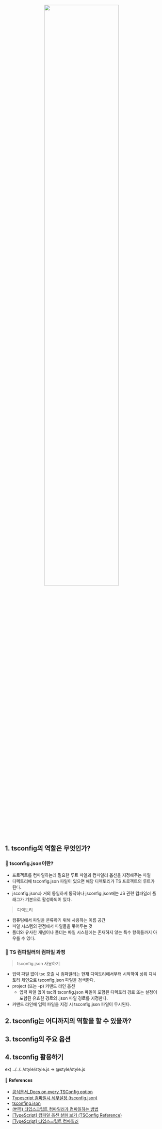 <p align="center"><img src="https://github.com/JeongwooHam/FE_Study_Logs/assets/123251211/3f4ccff3-8072-4d29-8369-7ad1da35e7dc" width="70%"/></p>

## 1. tsconfig의 역할은 무엇인가?

### 🤔 tsconfig.json이란?

- 프로젝트를 컴파일하는데 필요한 루트 파일과 컴파일러 옵션을 지정해주는 파일
- 디렉토리에 tsconfig.json 파일이 있으면 해당 디렉토리가 TS 프로젝트의 루트가 된다.
- jsconfig.json과 거의 동일하게 동작하나 jsconfig.json에는 JS 관련 컴파일러 플래그가 기본으로 활성화되어 있다.

> 디렉토리

- 컴퓨팅에서 파일을 분류하기 위해 사용하는 이름 공간
- 파일 시스템의 관점에서 파일들을 묶어두는 것
- 폴더와 유사한 개념이나 폴더는 파일 시스템에는 존재하지 않는 특수 항목들까지 아우를 수 있다.

### 🤖 TS 컴파일러의 컴파일 과정

> tsconfig.json 사용하기

- 입력 파일 없이 tsc 호출 시 컴파일러는 현재 디렉토리에서부터 시작하여 상위 디렉토리 체인으로 tsconfig.json 파일을 검색한다.
- project (또는 -p) 커맨드 라인 옵션
  - 입력 파일 없이 tsc와 tsconfig.json 파일이 포함된 디렉토리 경로 또는 설정이 포함된 유효한 경로의 .json 파일 경로를 지정한다.
- 커맨드 라인에 입력 파일을 지정 시 tsconfig.json 파일이 무시된다.

## 2. tsconfig는 어디까지의 역할을 할 수 있을까?

## 3. tsconfig의 주요 옵션

## 4. tsconfig 활용하기

ex) ../../../style/style.js => @style/style.js

#### 📑 References

- [공식문서\_Docs on every TSConfig option](https://www.typescriptlang.org/tsconfig)
- [Typescript 컴파일시 세부설정 (tsconfig.json)](https://codingapple.com/unit/typescript-tsconfig-json/)
- [tsconfing.json](https://typescript-kr.github.io/pages/tsconfig.json.html)
- [(번역) 타입스크립트 컴파일러가 컴파일하는 방법](https://velog.io/@sehyunny/how-ts-compiler-compiles)
- [[TypeScript] 컴파일 옵션 살펴 보기 (TSConfig Reference)](https://it-eldorado.tistory.com/128)
- [[TypeScript] 타입스크립트 컴파일러](https://velog.io/@hailieejkim/TypeScript-%ED%83%80%EC%9E%85%EC%8A%A4%ED%81%AC%EB%A6%BD%ED%8A%B8-%EC%BB%B4%ED%8C%8C%EC%9D%BC%EB%9F%AC)
